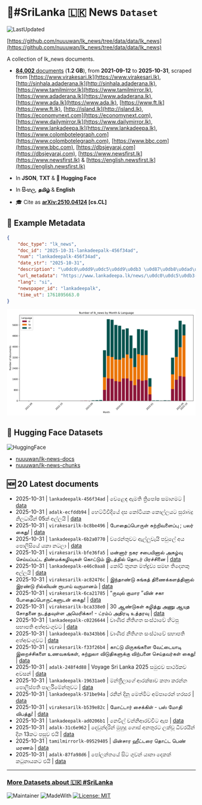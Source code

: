 # 📄#SriLanka 🇱🇰 News `Dataset`

![LastUpdated](https://img.shields.io/badge/last_updated-2025--10--31_13:49:04-green)

[https://github.com/nuuuwan/lk_news/tree/data/data/lk_news](https://github.com/nuuuwan/lk_news/tree/data/data/lk_news)

A collection of lk_news documents.

- [**84,002** documents](https://github.com/nuuuwan/lk_news/tree/data/data/lk_news) (**1.2 GB**), from **2021-09-12** to **2025-10-31**, scraped from [https://www.virakesari.lk](https://www.virakesari.lk), [http://sinhala.adaderana.lk](http://sinhala.adaderana.lk), [https://www.tamilmirror.lk](https://www.tamilmirror.lk), [https://www.adaderana.lk](https://www.adaderana.lk), [https://www.ada.lk](https://www.ada.lk), [https://www.ft.lk](https://www.ft.lk), [http://island.lk](http://island.lk), [https://economynext.com](https://economynext.com), [https://www.dailymirror.lk](https://www.dailymirror.lk), [https://www.lankadeepa.lk](https://www.lankadeepa.lk), [https://www.colombotelegraph.com](https://www.colombotelegraph.com), [https://www.bbc.com](https://www.bbc.com), [https://dbsjeyaraj.com](https://dbsjeyaraj.com), [https://www.newsfirst.lk](https://www.newsfirst.lk) & [https://english.newsfirst.lk](https://english.newsfirst.lk)

- In **JSON**, **TXT** & **🤗 Hugging Face**

- In **සිංහල**, **தமிழ்** & **English**

- 🎓 Cite as **[arXiv:2510.04124](https://arxiv.org/abs/2510.04124) [cs.CL]**

## 📝 Example Metadata

```json
{
    "doc_type": "lk_news",
    "doc_id": "2025-10-31-lankadeepalk-456f34ad",
    "num": "lankadeepalk-456f34ad",
    "date_str": "2025-10-31",
    "description": "\u0dc0\u0dd9\u0dc5\u0dd9\u0db3 \u0d87\u0db8\u0dad\u0dd2 \u0dad\u0dca\u200d\u0dbb\u0dd2\u0db4\u0ddd\u0dc2 \u0dc3\u0db8\u0dcf\u0d9c\u0db8\u0da7",
    "url_metadata": "https://www.lankadeepa.lk/news/\u0dc0\u0dc5\u0db3-\u0d87\u0db8\u0dad-\u0dad\u0dbb\u0db4\u0dc2-\u0dc3\u0db8\u0d9c\u0db8\u0da7/101-682433",
    "lang": "si",
    "newspaper_id": "lankadeepalk",
    "time_ut": 1761895663.0
}
```

![Chart](https://raw.githubusercontent.com/nuuuwan/lk_news/refs/heads/data/data/lk_news/docs_by_month_and_lang.png)

## 🤗 Hugging Face Datasets

![HuggingFace](https://img.shields.io/badge/-HuggingFace-FDEE21?style=for-the-badge&logo=HuggingFace)

- [nuuuwan/lk-news-docs](https://huggingface.co/datasets/nuuuwan/lk-news-docs)
- [nuuuwan/lk-news-chunks](https://huggingface.co/datasets/nuuuwan/lk-news-chunks)

## 🆕 20 Latest documents

- 2025-10-31 | `lankadeepalk-456f34ad` | වෙළෙඳ ඇමති ත්‍රිපෝෂ සමාගමට | [data](https://github.com/nuuuwan/lk_news/tree/data/data/lk_news/2020s/2025/2025-10-31-lankadeepalk-456f34ad)
- 2025-10-31 | `adalk-ecfddb94` | හෙට්ටිවීදියේ දස කෝටියක කොල්ලයට සුරාබදු නිලධාරීන් 05ක් අල්ලයි | [data](https://github.com/nuuuwan/lk_news/tree/data/data/lk_news/2020s/2025/2025-10-31-adalk-ecfddb94)
- 2025-10-31 | `virakesarilk-bc8be496` | போதைப்பொருள் சுற்றிவளைப்பு ; பலர் கைது! | [data](https://github.com/nuuuwan/lk_news/tree/data/data/lk_news/2020s/2025/2025-10-31-virakesarilk-bc8be496)
- 2025-10-31 | `lankadeepalk-6b2a0770` | වරෙන්තුවට ඇල්ලුවැයි පවුලේ අය පොලිසියේ යකා නටලා | [data](https://github.com/nuuuwan/lk_news/tree/data/data/lk_news/2020s/2025/2025-10-31-lankadeepalk-6b2a0770)
- 2025-10-31 | `virakesarilk-bfe36fa5` | மன்னார் நகர சபையினால் அகழ்வு செய்யப்பட்ட திண்மக்கழிவுகள் கொட்டும் இடத்தில் தொடர் பிரச்சினை | [data](https://github.com/nuuuwan/lk_news/tree/data/data/lk_news/2020s/2025/2025-10-31-virakesarilk-bfe36fa5)
- 2025-10-31 | `lankadeepalk-e46c0aa8` | කෝටි තුනක මත්ද්‍රව්‍ය සමඟ තිදෙනකු අල්ලයි | [data](https://github.com/nuuuwan/lk_news/tree/data/data/lk_news/2020s/2025/2025-10-31-lankadeepalk-e46c0aa8)
- 2025-10-31 | `virakesarilk-ac82476c` | இந்தாண்டு சுங்கத் திணைக்களத்தினால் இரண்டு ரில்லியன் ரூபாய் வருமானம் | [data](https://github.com/nuuuwan/lk_news/tree/data/data/lk_news/2020s/2025/2025-10-31-virakesarilk-ac82476c)
- 2025-10-31 | `virakesarilk-6ca21785` | “ருவுல் குமார ”வின் சகா போதைப்பொருட்களுடன் கைது! | [data](https://github.com/nuuuwan/lk_news/tree/data/data/lk_news/2020s/2025/2025-10-31-virakesarilk-6ca21785)
- 2025-10-31 | `virakesarilk-bca338e0` | 30 ஆண்டுகள் கழித்து அணு ஆயுத சோதனை நடத்தவுள்ள அமெரிக்கா! - ட்ரம்ப் அதிரடி உத்தரவு | [data](https://github.com/nuuuwan/lk_news/tree/data/data/lk_news/2020s/2025/2025-10-31-virakesarilk-bca338e0)
- 2025-10-31 | `lankadeepalk-c0226644` | වාණිජ නීතිගත සංස්ථාවේ හිටපු සභාපති අත්අඩංගුවට | [data](https://github.com/nuuuwan/lk_news/tree/data/data/lk_news/2020s/2025/2025-10-31-lankadeepalk-c0226644)
- 2025-10-31 | `lankadeepalk-0a343bb6` | වාණිජ නීතිගත සංස්ථාවේ සභාපති අත්අඩංගුවට | [data](https://github.com/nuuuwan/lk_news/tree/data/data/lk_news/2020s/2025/2025-10-31-lankadeepalk-0a343bb6)
- 2025-10-31 | `virakesarilk-f33f26b4` | காட்டு மிருகங்களை வேட்டையாடி இறைச்சிகளை உணவகங்கள், சுற்றுலா விடுதிகளுக்கு விற்பனை செய்தவர்கள் கைது! | [data](https://github.com/nuuuwan/lk_news/tree/data/data/lk_news/2020s/2025/2025-10-31-virakesarilk-f33f26b4)
- 2025-10-31 | `adalk-248f4d88` | Voyage Sri Lanka 2025 සමුළුව සාර්ථකව අවසන් | [data](https://github.com/nuuuwan/lk_news/tree/data/data/lk_news/2020s/2025/2025-10-31-adalk-248f4d88)
- 2025-10-31 | `lankadeepalk-19631ae0` | මන්ත්‍රීලාගේ ආරක්ෂාව කතා කරන්න පොලිස්පති පාර්ලිමේන්තුවට | [data](https://github.com/nuuuwan/lk_news/tree/data/data/lk_news/2020s/2025/2025-10-31-lankadeepalk-19631ae0)
- 2025-10-31 | `lankadeepalk-571be94a` | රනින් දිනූ මෙත්මිට අම්පාරෙන් හරසර | [data](https://github.com/nuuuwan/lk_news/tree/data/data/lk_news/2020s/2025/2025-10-31-lankadeepalk-571be94a)
- 2025-10-31 | `virakesarilk-b539e82c` | மோட்டார் சைக்கிள் - பஸ் மோதி விபத்து! | [data](https://github.com/nuuuwan/lk_news/tree/data/data/lk_news/2020s/2025/2025-10-31-virakesarilk-b539e82c)
- 2025-10-31 | `lankadeepalk-ad0206b1` | නෙවිල් වන්නිආරච්චිට ඇප | [data](https://github.com/nuuuwan/lk_news/tree/data/data/lk_news/2020s/2025/2025-10-31-lankadeepalk-ad0206b1)
- 2025-10-31 | `adalk-31c6e962` | දෙවුන්දරින් මුහුදු ගොස් අනතුරට ලක්වූ ධීවරයින් දින 13කට පසුව එයි | [data](https://github.com/nuuuwan/lk_news/tree/data/data/lk_news/2020s/2025/2025-10-31-adalk-31c6e962)
- 2025-10-31 | `tamilmirrorlk-09529405` | மின்சார ஹீட்டரை தொட்ட பெண் மரணம் | [data](https://github.com/nuuuwan/lk_news/tree/data/data/lk_news/2020s/2025/2025-10-31-tamilmirrorlk-09529405)
- 2025-10-31 | `adalk-87fa98d6` | පෝලන්තයේ සිට ගුවන් යානා දෙකක් කටුනායකට එයි | [data](https://github.com/nuuuwan/lk_news/tree/data/data/lk_news/2020s/2025/2025-10-31-adalk-87fa98d6)

---

### [More Datasets about 🇱🇰 #SriLanka](https://github.com/nuuuwan/lk_datasets)

![Maintainer](https://img.shields.io/badge/maintainer-nuuuwan-red)
![MadeWith](https://img.shields.io/badge/made_with-python-blue)
[![License: MIT](https://img.shields.io/badge/License-MIT-yellow.svg)](https://opensource.org/licenses/MIT)
